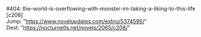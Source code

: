 #404: the-world-is-overflowing-with-monster-im-taking-a-liking-to-this-life [c208] <br/>
Jump: "https://www.novelupdates.com/extnu/5374595/" <br/>
Dest: "https://nocturnetls.net/novels/2065/c208/"